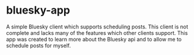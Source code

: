 # bluesky-app
A simple Bluesky client which supports scheduling posts. This client is not complete and lacks many of the features which other clients support. This app was created to learn more about the Bluesky api and to allow me to schedule posts for myself.
